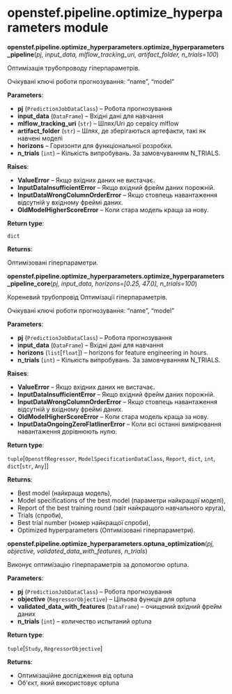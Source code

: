 # openstef.pipeline.optimize_hyperparameters module

**openstef.pipeline.optimize_hyperparameters.optimize_hyperparameters_pipeline**(*pj, input_data, mlflow_tracking_uri, artifact_folder, n_trials=100*)

Оптимізація трубопроводу гіперпараметрів.

Очікувані ключі роботи прогнозування: “name”, “model”

**Parameters**:

- **pj** (`PredictionJobDataClass`) – Робота прогнозування
- **input_data** (`DataFrame`) – Вхідні дані для навчання
- **mlflow_tracking_uri** (`str`) – Шлях/Uri до сервісу mlflow
- **artifact_folder** (`str`) – Шлях, де зберігаються артефакти, такі як навчені моделі
- **horizons** – Горизонти для функціональної розробки.
- **n_trials** (`int`) – Кількість випробувань. За замовчуванням N_TRIALS.

**Raises**:

- **ValueError** – Якщо вхідних даних не вистачає.
- **InputDataInsufficientError** – Якщо вхідний фрейм даних порожній.
- **InputDataWrongColumnOrderError** – Якщо стовпець навантаження відсутній у вхідному фреймі даних.
- **OldModelHigherScoreError** – Коли стара модель краща за нову.

**Return type**:

`dict`

**Returns**:

Оптимізовані гіперпараметри.

**openstef.pipeline.optimize_hyperparameters.optimize_hyperparameters_pipeline_core**(*pj, input_data, horizons=[0.25, 47.0], n_trials=100*)

Кореневий трубопровід Оптимізації гіперпараметрів.

Очікувані ключі роботи прогнозування: “name”, “model”

**Parameters**:

- **pj** (`PredictionJobDataClass`) – Робота прогнозування
- **input_data** (`DataFrame`) – Вхідні дані для навчання
- **horizons** (`list`[`float`]) – horizons for feature engineering in hours.
- **n_trials** (`int`) – Кількість випробувань. За замовчуванням N_TRIALS.

**Raises**:

- **ValueError** – Якщо вхідних даних не вистачає.
- **InputDataInsufficientError** – Якщо вхідний фрейм даних порожній.
- **InputDataWrongColumnOrderError** – Якщо стовпець навантаження відсутній у вхідному фреймі даних.
- **OldModelHigherScoreError** – Коли стара модель краща за нову.
- **InputDataOngoingZeroFlatlinerError** – Коли всі останні вимірювання навантаження дорівнюють нулю.

**Return type**:

`tuple`[`OpenstfRegressor`, `ModelSpecificationDataClass`, `Report`, `dict`, `int`, `dict`[`str`, `Any`]]

**Returns**:

- Best model (найкраща модель),
- Model specifications of the best model (параметри найкращої моделі),
- Report of the best training round (звіт найкращого навчального круга),
- Trials (спроби),
- Best trial number (номер найкращої спроби),
- Optimized hyperparameters (Оптимізовані гіперпараметри).

**openstef.pipeline.optimize_hyperparameters.optuna_optimization**(*pj, objective, validated_data_with_features, n_trials*)

Виконує оптимізацію гіперпараметрів за допомогою optuna.

**Parameters**:

- **pj** (`PredictionJobDataClass`) – Робота прогнозування
- **objective** (`RegressorObjective`) – Цільова функція для optuna
- **validated_data_with_features** (`DataFrame`) – очищений вхідний фрейм даних
- **n_trials** (`int`) – количество испытаний optuna

**Return type**:

`tuple`[`Study`, `RegressorObjective`]

**Returns**:

- Оптимізаційне дослідження від optuna
- Об'єкт, який використовує optuna